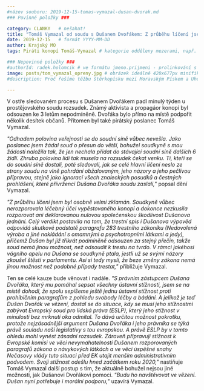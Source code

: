```yaml
---
#název souboru: 2019-12-15-tomas-vymazal-dusan-dvorak.md
### Povinné položky ###

category: CLANKY   # nešahat!
title: "Tomáš Vymazal od soudu s Dušanem Dvořákem: Z průběhu líčení jsem byl osobně velmi zklamán."
date: 2019-12-15   # formát YYYY-MM-DD
author: Krajský MO
tags: Piráti konopí Tomáš-Vymazal # kategorie odděleny mezerami, např. volby zemědělství životní-prostředí piráti (viz https://jihomoravsky.pirati.cz/tags/)

### Nepovinné položky ###
#authorId: radek.holomcik # ve formátu jmeno.prijmeni - prolinkování s profilem přes uid
image: posts/tom_vymazal_opreny.jpg # obrázek ideálně 420x677px minifikovaný přes https://tinypng.com/
#description: Proč řešíme těžbu štěrkopísku mezi Moravským Pískem a Uherským Ostrohem? Podrobné info o celé kauze.

---
```


V ostře sledovaném procesu s Dušanem Dvořákem padl minulý týden u prostějovského soudu rozsudek. Známý aktivista a propagáor konopí byl odsouzen ke 3 letům nepodmíněně. Dvořáka bylo přímo na místě podpořit několik desítek občanů. Přítomen byl také pirátský poslanec Tomáš Vymazal. 

*"Odhadem polovina veřejnosti se do soudní síně vůbec nevešla. Jako poslanec jsem žádal soud o přesun do větší, bohužel soudkyně s mou žádostí naložila tak, že jen nechala přidat do stávající soudní síně dalších 6 židlí. Zhruba polovina lidí tak musela na rozsudek čekat venku. Ti, kteří se do soudní síně dostali, poté sledovali, jak se celé hlavní líčení neslo ze strany soudu na vlně pohrdání obžalovaným, jeho názory a jeho pečlivou přípravou, stejně jako ignorací všech znaleckých posudků a čestných prohlášení, které přívrženci Dušana Dvořáka soudu zaslali,"* popsal dění Vymazal.

*"Z průběhu líčení jsem byl osobně velmi zklamán. Soudkyně vůbec nerozporovala léčebný účel vypěstovaného konopí a dokonce nezkusila rozporovat ani deklarovanou nulovou společenskou škodlivost Dušanova jednání. Celý verdikt postavila na tom, že trestní spis i Dušanova výpověd odpovídá skutkové podstatě paragrafu 283 trestního zákoníku (Nedovolená výroba a jiné nakládání s omamnými a psychotropními látkami a jedy), přičemž Dušan byl již třikrát podmíněně odsouzen za stejný přečin, takže soud nemá jinou možnost, než odsoudit k trestu na tvrdo. V rámci jakéhosi vágního apelu na Dušana se soudkyně ptala, jestli už se svými názory zkoušel štěstí v parlamentu. Asi si tedy myslí, že beze změny zákona nemá jinou možnost než podobné případy trestat,"* přibližuje Vymazal. 

Ten se celé kauze bude věnovat i nadále. *"S právním zástupcem Dušana Dvořáka, který mu pomáhal sepsat všechny ústavní stížnosti, jsem se na místě dohodl, že spolu sepíšeme ještě jednu ústavní stížnost proti prohibičním paragrafům z pohledu svobody léčby a bádání. A jelikož je teď Dušan Dvořák ve vězení, dostal se do situace, kdy se musí jeho stížnostmi zabývat Evropský soud pro lidská práva (ESLP), který jeho stížnost v minulosti bez mrknutí oka odmítal. To dává určitou možnost pokrotku, protože nejzásadnější argument Dušana Dvořáka i jeho právníka se týká právě souladu naší legislativy s tou evropskou. A právě ESLP by v tomto ohledu mohl vynést zásadní rozsudek. Zároveň připravuji stížnost k Evropské komisi ve věci nevymahatelnosti Dušanem rozporovaných paragrafů zákona o návykových látkách a ve věci úspěšné snahy Nečasovy vlády tuto situaci před EK utajit menším administrativním podvodem. Svoji stížnost odešlu hned začátkem roku 2020,"* nastiňuje Tomáš Vymazal další postup s tím, že aktuálně bohužel nejsou jiné možnosti, jak Dušanovi Dvořákovi pomoci. *"Budu ho navštěvovat ve vězení. Dušan nyní potřebuje i morální podporu,"* uzavírá Vymazal.
